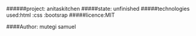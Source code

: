 ######project: anitaskitchen
#####state: unfinished
#####technologies used:html
                      :css
                      :bootsrap
#####licence:MIT

####Author: mutegi samuel
